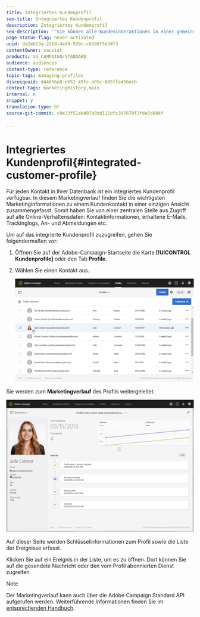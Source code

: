 ```yaml
---
title: Integriertes Kundenprofil
seo-title: Integriertes Kundenprofil
description: Integriertes Kundenprofil
seo-description: '"Sie können alle Kundeninteraktionen in einer gemeinsamen Übersicht verfolgen: Das integrierte Kundenprofil von Adobe Campaign wird während des gesamten Lebenszyklus eines Kunden aktualisiert."'
page-status-flag: never-activated
uuid: da2eb13a-2268-4a99-939c-c6388f5d34f3
contentOwner: sauviat
products: SG_CAMPAIGN/STANDARD
audience: audiences
content-type: reference
topic-tags: managing-profiles
discoiquuid: d44656e8-e652-45fc-a05c-0d5ffe456ecb
context-tags: marketingHistory,main
internal: n
snippet: y
translation-type: ht
source-git-commit: c9e33f51ab497b8bd111dfc307670f2fde5d804f

---
```



# Integriertes Kundenprofil{#integrated-customer-profile}

Für jeden Kontakt in Ihrer Datenbank ist ein integriertes Kundenprofil verfügbar. In diesem Marketingverlauf finden Sie die wichtigsten Marketinginformationen zu einem Kundenkontakt in einer einzigen Ansicht zusammengefasst. Somit haben Sie von einer zentralen Stelle aus Zugriff auf alle Online-Verhaltensdaten: Kontaktinformationen, erhaltene E-Mails, Trackinglogs, An- und Abmeldungen etc.

Um auf das integrierte Kundenprofil zuzugreifen, gehen Sie folgendermaßen vor:

1. Öffnen Sie auf der Adobe-Campaign-Startseite die Karte **[!UICONTROL Kundenprofile]** oder den Tab **Profile**.
1. Wählen Sie einen Kontakt aus.

   ![](assets/mkt_hist_access.png)

Sie werden zum **Marketingverlauf** des Profils weitergeleitet.

![](assets/mkt_hist_view.png)

Auf dieser Seite werden Schlüsselinformationen zum Profil sowie die Liste der Ereignisse erfasst.

Klicken Sie auf ein Ereignis in der Liste, um es zu öffnen. Dort können Sie auf die gesendete Nachricht oder den vom Profil abonnierten Dienst zugreifen.

>[!NOTE]
>
>Der Marketingverlauf kann auch über die Adobe Campaign Standard API aufgerufen werden. Weiterführende Informationen finden Sie im [entsprechenden Handbuch](https://docs.campaign.adobe.com/doc/standard/en/api/ACS_API.html#interacting-with-marketing-history).

